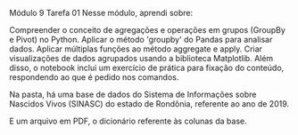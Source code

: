 Módulo 9 Tarefa 01
Nesse módulo, aprendi sobre:

Compreender o conceito de agregações e operações em grupos (GroupBy e Pivot) no Python.
Aplicar o método 'groupby' do Pandas para analisar dados.
Aplicar múltiplas funções ao método aggregate e apply.
Criar visualizações de dados agrupados usando a biblioteca Matplotlib.
Além disso, o notebook inclui um exercício de prática para fixação do conteúdo, respondendo ao que é pedido nos comandos.

Na pasta, há uma base de dados do Sistema de Informações sobre Nascidos Vivos (SINASC) do estado de Rondônia, referente ao ano de 2019.

E um arquivo em PDF, o dicionário referente às colunas da base.
